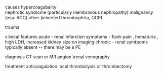 causes 
hypercoagubality  
nephrotic syndrome (particularly membranous nephropathy)
malignancy (esp. RCC)
other (inherited thrombophilia, OCP)

trauma 

clinical features 
acute - renal infarction symptoms 
	- flank pain , hematuria , high LDH, increased kidney size on imaging 
 chronic 
	 - renal symtpoms typically absent -- there may be a PE 

diagnosis 
CT scan or MR angion \renal venography 

treatment 
anticoagulation 
local thrombolysis or thrombectomy 

